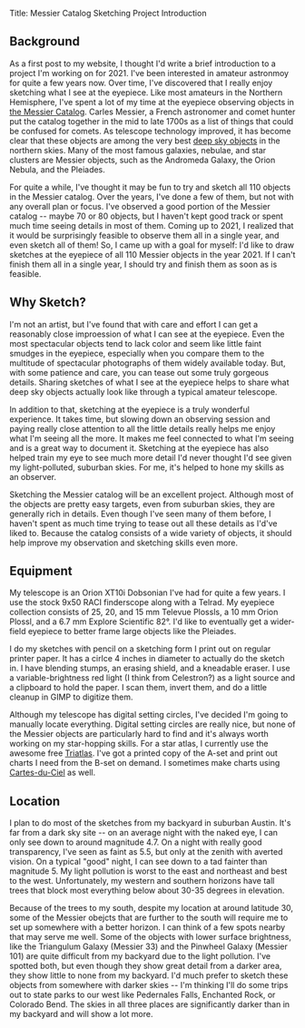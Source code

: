 Title: Messier Catalog Sketching Project Introduction

## Background
As a first post to my website, I thought I'd write a brief introduction to a project I'm working on for
2021. I've been interested in amateur astronmoy for quite a few years now. Over time, I've discovered
that I really enjoy sketching what I see at the eyepiece. Like most amateurs in the Northern Hemisphere,
I've spent a lot of my time at the eyepiece observing objects in
[the Messier Catalog](https://www.messier.seds.org/Messier.html). Carles Messier, a French astronomer
and comet hunter put the catalog together in the mid to late 1700s as a list of things that could be
confused for comets. As telescope technology improved, it has become clear that these objects are among
the very best [deep sky objects](https://en.wikipedia.org/wiki/Deep-sky_object) in the northern skies.
Many of the most famous galaxies, nebulae, and star clusters are Messier objects, such as the Andromeda
Galaxy, the Orion Nebula, and the Pleiades.

For quite a while, I've thought it may be fun to try and sketch all 110 objects in the Messier catalog.
Over the years, I've done a few of them, but not with any overall plan or focus. I've observed a good
portion of the Messier catalog -- maybe 70 or 80 objects, but I haven't kept good track or spent much
time seeing details in most of them. Coming up to 2021, I realized that it would be surprisingly
feasible to observe them all in a single year, and even sketch all of them! So, I came up with a goal
for myself: I'd like to draw sketches at the eyepiece of all 110 Messier objects in the year 2021. If I
can't finish them all in a single year, I should try and finish them as soon as is feasible.

## Why Sketch?
I'm not an artist, but I've found that with care and effort I can get a reasonably close improession of
what I can see at the eyepiece. Even the most spectacular objects tend to lack color and seem like
little faint smudges in the eyepiece, especially when you compare them to the multitude of spectacular
photographs of them widely available today. But, with some patience and care, you can tease out some
truly gorgeous details. Sharing sketches of what I see at the eyepiece helps to share what deep sky
objects actually look like through a typical amateur telescope.

In addition to that, sketching at the eyepiece is a truly wonderful experience. It takes time, but
slowing down an observing session and paying really close attention to all the little details really
helps me enjoy what I'm seeing all the more. It makes me feel connected to what I'm seeing and is a
great way to document it. Sketching at the eyepiece has also helped train my eye to see much more detail
I'd never thought I'd see given my light-polluted, suburban skies. For me, it's helped to hone my skills
as an observer.

Sketching the Messier catalog will be an excellent project. Although most of the objects are pretty easy
targets, even from suburban skies, they are generally rich in details. Even though I've seen many of
them before, I haven't spent as much time trying to tease out all these details as I'd've liked to.
Because the catalog consists of a wide variety of objects, it should help improve my observation and
sketching skills even more.

## Equipment
My telescope is an Orion XT10i Dobsonian I've had for quite a few years. I use the stock 9x50 RACI
finderscope along with a Telrad. My eyepiece collection consists of 25, 20, and 15 mm Televue Plossls, a
10 mm Orion Plossl, and a 6.7 mm Explore Scientific 82&#xb0;. I'd like to eventually get a wider-field
eyepiece to better frame large objects like the Pleiades.

I do my sketches with pencil on a sketching form I print out on regular printer paper. It has a cirlce
4 inches in diameter to actually do the sketch in. I have blending stumps, an erasing shield, and a
kneadable eraser. I use a variable-brightness red light (I think from Celestron?) as a light source and
a clipboard to hold the paper. I scan them, invert them, and do a little cleanup in GIMP to digitize
them.

Although my telescope has digital setting circles, I've decided I'm going to manually locate everything.
Digital setting circles are really nice, but none of the Messier objects are particularly hard to find
and it's always worth working on my star-hopping skills. For a star atlas, I currently use the awesome
free [Triatlas](https://allans-stuff.com/triatlas/). I've got a printed copy of the A-set and print out
charts I need from the B-set on demand.
I sometimes make charts using [Cartes-du-Ciel](https://www.ap-i.net/skychart/en/start) as well.

## Location
I plan to do most of the sketches from my backyard in suburban Austin. It's far from a dark sky site --
on an average night with the naked eye, I can only see down to around magnitude 4.7. On a night with
really good transparency, I've seen as faint as 5.5, but only at the zenith with averted vision. On a
typical "good" night, I can see down to a tad fainter than magnitude 5. My light pollution is worst to
the east and northeast and best to the west. Unfortunately, my western and southern horizons have tall
trees that block most everything below about 30-35 degrees in elevation.

Because of the trees to my south, despite my location at around latitude 30, some of the Messier obejcts
that are further to the south will require me to set up somewhere with a better horizon. I can think of
a few spots nearby that may serve me well. Some of the objects with lower surface brightness, like the
Triangulum Galaxy (Messier 33) and the Pinwheel Galaxy (Messier 101) are quite difficult from my
backyard due to the light pollution. I've spotted both, but even though they show great detail from a
darker area, they show little to none from my backyard. I'd much prefer to sketch these objects from
somewhere with darker skies -- I'm thinking I'll do some trips out to state parks to our west like
Pedernales Falls, Enchanted Rock, or Colorado Bend. The skies in all three places are significantly
darker than in my backyard and will show a lot more.
